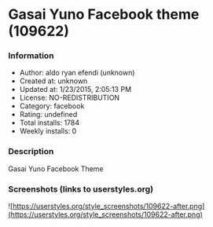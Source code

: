 # Gasai Yuno Facebook theme (109622)

### Information
- Author: aldo ryan efendi (unknown)
- Created at: unknown
- Updated at: 1/23/2015, 2:05:13 PM
- License: NO-REDISTRIBUTION
- Category: facebook
- Rating: undefined
- Total installs: 1784
- Weekly installs: 0


### Description
Gasai Yuno Facebook Theme


### Screenshots (links to userstyles.org)
![https://userstyles.org/style_screenshots/109622-after.png](https://userstyles.org/style_screenshots/109622-after.png)


